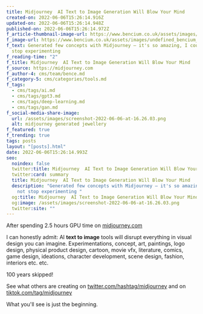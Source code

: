 ```yaml
---
title: Midjourney  AI Text to Image Generation Will Blow Your Mind
created-on: 2022-06-06T15:26:14.916Z
updated-on: 2022-06-06T15:26:14.948Z
published-on: 2022-06-06T15:26:14.972Z
f_article-thumbnail-image-url: https://www.bencium.co.uk/assets/images/undefined_bencium_generative_designrsslerattractor2dflatletterbshapes.jpeg
f_image-url: https://www.bencium.co.uk/assets/images/undefined_bencium_generative_designfeigenbaumattractorshapegoldjewelleryluxurysymmetric-5.jpg
f_text: Generated few concepts with Midjourney – it's so amazing, I could not
  stop experimenting
f_reading-time: "2"
f_title: Midjourney  AI Text to Image Generation Will Blow Your Mind
f_source: https://midjourney.com
f_author-4: cms/team/bence.md
f_category-5: cms/categories/tools.md
f_tags:
  - cms/tags/ai.md
  - cms/tags/gpt3.md
  - cms/tags/deep-learning.md
  - cms/tags/gan.md
f_social-media-share-image:
  url: /assets/images/screenshot-2022-06-06-at-16.26.03.png
  alt: midjourney generated jewellery
f_featured: true
f_trending: true
tags: posts
layout: "[posts].html"
date: 2022-06-06T15:26:14.993Z
seo:
  noindex: false
  twitter:title: Midjourney  AI Text to Image Generation Will Blow Your Mind
  twitter:card: summary
  title: Midjourney  AI Text to Image Generation Will Blow Your Mind
  description: "Generated few concepts with Midjourney – it's so amazing, I could
    not stop experimenting "
  og:title: Midjourney  AI Text to Image Generation Will Blow Your Mind
  og:image: /assets/images/screenshot-2022-06-06-at-16.26.03.png
  twitter:site: ""
---
```

After spending 2.5 hours GPU time on [midjourney.com](https://midjourney.com)

I can honestly admit: AI **text to image** tools will disrupt everything in visual design you can imagine. Experimentations, concept, art, paintings, logo design, physical product design, cartoon, movie vfx, literature, comics, game design, ideations, character development, scene design, fashion, interiors etc. etc.

100 years skipped!

See what others are creating on [twitter.com/hashtag/midjourney](https://twitter.com/hashtag/midjourney) and on[ tiktok.com/tag/midjourney](https://www.tiktok.com/tag/midjourney?lang=en)

What you'll see is just the beginning.